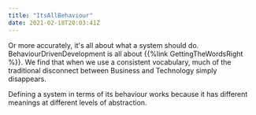 ```yaml
---
title: "ItsAllBehaviour"
date: 2021-02-18T20:03:41Z
---
```


Or more accurately, it's all about what a system should do. BehaviourDrivenDevelopment is all about {{%link GettingTheWordsRight %}}. We find that when we use a consistent vocabulary, much of the traditional disconnect between Business and Technology simply disappears.

Defining a system in terms of its behaviour works because it has different meanings at different levels of abstraction.